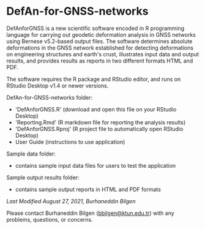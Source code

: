 # DefAn-for-GNSS-networks
DefAnforGNSS is a new scientific software encoded in R programming language for carrying out geodetic deformation analysis in GNSS networks using Bernese v5.2-based output files. The software determines absolute deformations in the GNSS network established for detecting deformations on engineering structures and earth's crust, illustrates input data and output results, and provides results as reports in two different formats HTML and PDF. 

The software requires the R package and RStudio editor, and runs on RStudio Desktop v1.4 or newer versions.


DefAn-for-GNSS-networks folder:
  * 'DefAnforGNSS.R' (download and open this file on your RStudio Desktop)
  * 'Reporting.Rmd' (R markdown file for reporting the analysis results)
  * 'DefAnforGNSS.Rproj' (R project file to automatically open RStudio Desktop)
  * User Guide (instructions to use application)


Sample data folder: 
  * contains sample input data files for users to test the application 


Sample output results folder: 
  * contains sample output reports in HTML and PDF formats 


_Last Modified August 27, 2021, Burhaneddin Bilgen_

Please contact Burhaneddin Bilgen (bbilgen@ktun.edu.tr) with any problems, questions, or concerns.
